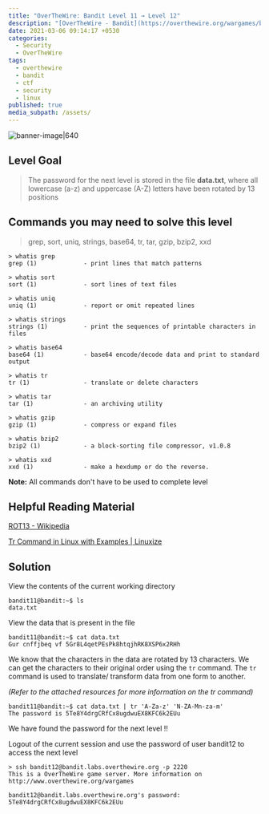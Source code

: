 ```yaml
---
title: "OverTheWire: Bandit Level 11 → Level 12"
description: "[OverTheWire - Bandit](https://overthewire.org/wargames/bandit/bandit12.html)"
date: 2021-03-06 09:14:17 +0530
categories:
  - Security
  - OverTheWire
tags:
  - overthewire
  - bandit
  - ctf
  - security
  - linux
published: true
media_subpath: /assets/
---
```


![banner-image|640](overthewire-banner.png)

## Level Goal

> The password for the next level is stored in the file **data.txt**, where all lowercase (a-z) and uppercase (A-Z) letters have been rotated by 13 positions

## Commands you may need to solve this level

> grep, sort, uniq, strings, base64, tr, tar, gzip, bzip2, xxd

```
> whatis grep  
grep (1)             - print lines that match patterns

> whatis sort  
sort (1)             - sort lines of text files

> whatis uniq  
uniq (1)             - report or omit repeated lines

> whatis strings  
strings (1)          - print the sequences of printable characters in files

> whatis base64  
base64 (1)           - base64 encode/decode data and print to standard output

> whatis tr  
tr (1)               - translate or delete characters

> whatis tar  
tar (1)              - an archiving utility

> whatis gzip  
gzip (1)             - compress or expand files

> whatis bzip2  
bzip2 (1)            - a block-sorting file compressor, v1.0.8

> whatis xxd  
xxd (1)              - make a hexdump or do the reverse.
```

**Note:** All commands don't have to be used to complete level

## Helpful Reading Material

[ROT13 - Wikipedia](https://en.wikipedia.org/wiki/Rot13)

[Tr Command in Linux with Examples \| Linuxize](https://linuxize.com/post/linux-tr-command/)

## Solution

View the contents of the current working directory

```
bandit11@bandit:~$ ls  
data.txt
```

View the data that is present in the file

```
bandit11@bandit:~$ cat data.txt  
Gur cnffjbeq vf 5Gr8L4qetPEsPk8htqjhRK8XSP6x2RHh
```

We know that the characters in the data are rotated by 13 characters. We can get the characters to their original order using the `tr` command. The `tr` command is used to translate/ transform data from one form to another.

_(Refer to the attached resources for more information on the tr command)_

```
bandit11@bandit:~$ cat data.txt | tr 'A-Za-z' 'N-ZA-Mn-za-m'  
The password is 5Te8Y4drgCRfCx8ugdwuEX8KFC6k2EUu
```

We have found the password for the next level !!

Logout of the current session and use the password of user bandit12 to access the next level

```
> ssh bandit12@bandit.labs.overthewire.org -p 2220  
This is a OverTheWire game server. More information on http://www.overthewire.org/wargames

bandit12@bandit.labs.overthewire.org's password: 5Te8Y4drgCRfCx8ugdwuEX8KFC6k2EUu
```
